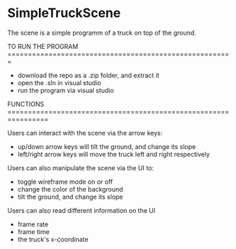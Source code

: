# SimpleTruckScene
The scene is a simple programm of a truck on top of the ground.

TO RUN THE PROGRAM =======================================================
- download the repo as a .zip folder, and extract it
- open the .sln in visual studio
- run the program via visual studio 

FUNCTIONS ================================================================

Users can interact with the scene via the arrow keys:
- up/down arrow keys will tilt the ground, and change its slope
- left/right arrow keys will move the truck left and right respectively

Users can also manipulate the scene via the UI to:
- toggle wireframe mode on or off
- change the color of the background
- tilt the ground, and change its slope

Users can also read different information on the UI
- frame rate
- frame time
- the truck's x-coordinate
